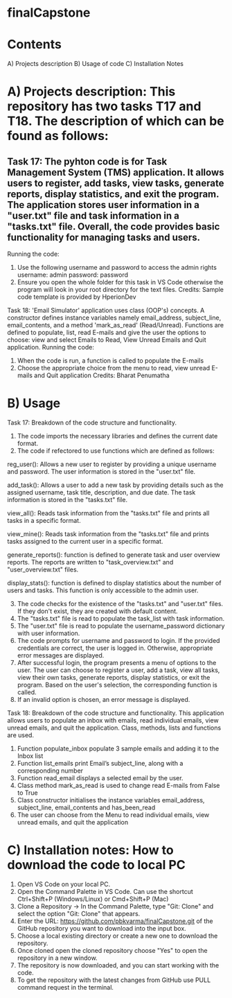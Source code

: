 # finalCapstone
# Contents
A) Projects description
B) Usage of code
C) Installation Notes

# A) Projects description: This repository has two tasks T17 and T18. The description of which can be found as follows:

## Task 17: The pyhton code is for Task Management System (TMS) application. It allows users to register, add tasks, view tasks, generate reports, display statistics, and exit the program. The application stores user information in a "user.txt" file and task information in a "tasks.txt" file. Overall, the code provides basic functionality for managing tasks and users.
Running the code: 
1. Use the following username and password to access the admin rights 
  username: admin
  password: password
2. Ensure you open the whole folder for this task in VS Code otherwise the program will look in your root directory for the text files.
Credits: Sample code template is provided by HperionDev 

Task 18: 'Email Simulator' application uses class (OOP's) concepts. A constructor defines instance variables namely email_address, subject_line, email_contents, and a method 'mark_as_read' (Read/Unread).
Functions are defined to populate, list, read E-mails and give the user the options to choose: view and select Emails to Read, View Unread Emails and Quit application.
Running the code: 
1. When the code is run, a function is called to populate the E-mails
2. Choose the appropriate choice from the menu to read, view unread E-mails and Quit application
Credits: Bharat Penumatha

# B) Usage
Task 17: Breakdown of the code structure and functionality.
1. The code imports the necessary libraries and defines the current date format. 
2. The code if refectored to use functions which are defined as follows:
   
  reg_user(): Allows a new user to register by providing a unique username and password. The user information is stored in the "user.txt"   file.

  add_task(): Allows a user to add a new task by providing details such as the assigned username, task title, description, and due date.     The task information is stored in the "tasks.txt" file.

  view_all(): Reads task information from the "tasks.txt" file and prints all tasks in a specific format.

  view_mine(): Reads task information from the "tasks.txt" file and prints tasks assigned to the current user in a specific format.

  generate_reports():  function is defined to generate task and user overview reports. The reports are written to "task_overview.txt" and   "user_overview.txt" files.

  display_stats(): function is defined to display statistics about the number of users and tasks. This function is only accessible to the   admin user.

3. The code checks for the existence of the "tasks.txt" and "user.txt" files. If they don't exist, they are created with default content.
4. The "tasks.txt" file is read to populate the task_list with task information.
5. The "user.txt" file is read to populate the username_password dictionary with user information.
6. The code prompts for username and password to login. If the provided credentials are correct, the user is logged in. Otherwise, appropriate error messages are displayed.
7. After successful login, the program presents a menu of options to the user. The user can choose to register a user, add a task, view all tasks, view their own tasks, generate reports, display statistics, or exit the program.
Based on the user's selection, the corresponding function is called.
8. If an invalid option is chosen, an error message is displayed.

Task 18: Breakdown of the code structure and functionality.
This application allows users to populate an inbox with emails, read individual emails, view unread emails, and quit the application. Class, methods, lists and functions are used.
1. Function populate_inbox populate 3 sample emails and adding it to the Inbox list
2. Function list_emails print Email’s subject_line, along with a corresponding number
3. Function read_email displays a selected email by the user.
4. Class method mark_as_read is used to change read E-mails from False to True
5. Class constructor initialises the instance variables email_address, subject_line, email_contents and has_been_read
6. The user can choose from the Menu to read individual emails, view unread emails, and quit the application

# C) Installation notes: How to download the code to local PC
1. Open VS Code on your local PC.
2. Open the Command Palette in VS Code. Can use the shortcut Ctrl+Shift+P (Windows/Linux) or Cmd+Shift+P (Mac)
3. Clone a Repository -> In the Command Palette, type "Git: Clone" and select the option "Git: Clone" that appears. 
4. Enter the URL: https://github.com/pbkvarma/finalCapstone.git of the GitHub repository you want to download into the input box.
5. Choose a  local existing directory or create a new one to download the repository.
6. Once cloned open the cloned repository choose "Yes" to open the repository in a new window.
7. The repository is now downloaded, and you can start working with the code. 
8. To get the repository with the latest changes from GitHub use PULL command request in the terminal.




